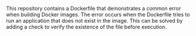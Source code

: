 This repository contains a Dockerfile that demonstrates a common error when building Docker images. The error occurs when the Dockerfile tries to run an application that does not exist in the image. This can be solved by adding a check to verify the existence of the file before execution.